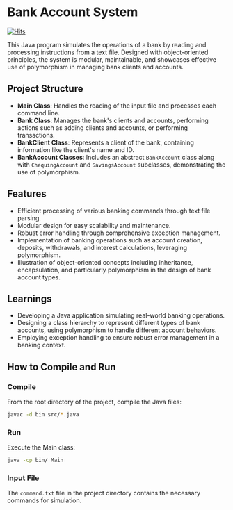 # Bank Account System

[![Hits](https://hits.sh/github.com/vmsaif/bankAccountSystem.svg?label=Visits&color=100b75)](https://hits.sh/github.com/vmsaif/bankAccountSystem/)

This Java program simulates the operations of a bank by reading and processing instructions from a text file. Designed with object-oriented principles, the system is modular, maintainable, and showcases effective use of polymorphism in managing bank clients and accounts.

## Project Structure
- **Main Class**: Handles the reading of the input file and processes each command line.
- **Bank Class**: Manages the bank's clients and accounts, performing actions such as adding clients and accounts, or performing transactions.
- **BankClient Class**: Represents a client of the bank, containing information like the client's name and ID.
- **BankAccount Classes**: Includes an abstract `BankAccount` class along with `ChequingAccount` and `SavingsAccount` subclasses, demonstrating the use of polymorphism.

## Features
- Efficient processing of various banking commands through text file parsing.
- Modular design for easy scalability and maintenance.
- Robust error handling through comprehensive exception management.
- Implementation of banking operations such as account creation, deposits, withdrawals, and interest calculations, leveraging polymorphism.
- Illustration of object-oriented concepts including inheritance, encapsulation, and particularly polymorphism in the design of bank account types.

## Learnings
- Developing a Java application simulating real-world banking operations.
- Designing a class hierarchy to represent different types of bank accounts, using polymorphism to handle different account behaviors.
- Employing exception handling to ensure robust error management in a banking context.


## How to Compile and Run
### Compile
From the root directory of the project, compile the Java files:

```bash
javac -d bin src/*.java
```

### Run
Execute the Main class:
```bash
java -cp bin/ Main
```

### Input File
The `command.txt` file in the project directory contains the necessary commands for simulation.
